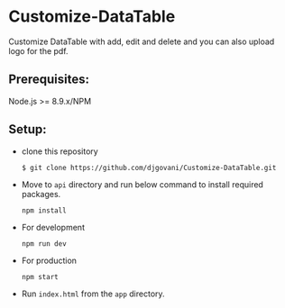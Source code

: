 # Customize-DataTable
Customize DataTable with add, edit and delete and you can also upload logo for the pdf.

## Prerequisites:
Node.js >= 8.9.x/NPM

## Setup:
* clone this repository

    ```
    $ git clone https://github.com/djgovani/Customize-DataTable.git
    ```

* Move to `api` directory and run below command to install required packages.

    ```
    npm install
    ```

* For development

    ```
    npm run dev
    ```

* For production

    ```
    npm start
    ```

* Run `index.html` from the `app` directory.